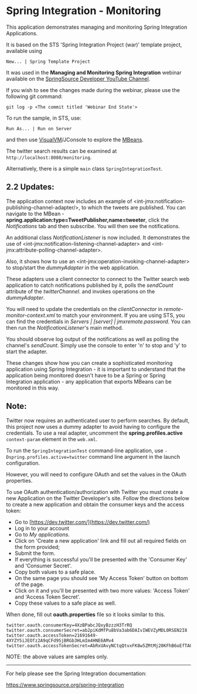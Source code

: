 Spring Integration - Monitoring
================================================================================

This application demonstrates managing and monitoring Spring Integration Applications.

It is based on the STS 'Spring Integration Project (war)' template project, available using

    New... | Spring Template Project

It was used in the **Managing and Monitoring Spring Integration** webinar available on the [SpringSource Developer YouTube Channel][].

If you wish to see the changes made during the webinar, please use the following git command:

    git log -p <The commit titled 'Webinar End State'>


To run the sample, in STS, use:

    Run As... | Run on Server

and then use [VisualVM][]/JConsole to explore the [MBeans][].

The twitter search results can be examined at `http://localhost:8080/monitoring`.

Alternatively, there is a simple `main` class `SpringIntegrationTest`.

## 2.2 Updates:

The application context now includes an example of &lt;int-jmx:notification-publishing-channel-adapter/&gt;, to which the tweets are published. You can navigate to the MBean - **spring.application:type=TweetPublisher,name=tweeter**, click the _Notifications_ tab and then subscribe. You will then see the notifications.

An additional class _NotificationListener_ is now included. It demonstrates the use of &lt;int-jmx:notification-listening-channel-adapter&gt; and &lt;int-jmx:attribute-polling-channel-adapter&gt;.

Also, it shows how to use an &lt;int-jmx:operation-invoking-channel-adapter&gt; to stop/start the
_dummyAdapter_ in the web application.

These adapters use a client connector to connect to the Twitter search web application to catch notifications published by it, polls the _sendCount_ attribute of the _twitterChannel_. and invokes operations on the _dummyAdapter_.

You will need to update the credentials on the _clientConnector_ in _remote-monitor-context.xml_ to match your environment. If you are using STS, you can find the credentials in _Servers | [server] | jmxremote.password_. You can then run the _NotificationListener_'s main method.

You should observe log output of the notifications as well as polling the channel's _sendCount_. Simply use the console to enter 'n' to stop and 'y' to start the adapter.

These changes show how you can create a sophisticated monitoring application using Spring Integration - it is important to understand that the application being monitored doesn't have to be a Spring or Spring Integration application - any application that exports MBeans can be monitored in this way.

## Note:

Twitter now requires an authenticated user to perform searches. By default, this project now uses a dummy adapter to avoid having
to configure the credentials. To use a real
adapter, uncomment the __spring.profiles.active__ `context-param` element in the `web.xml`.

To run the `SpringIntegrationTest` command-line application, use `-Dspring.profiles.active=twitter` command line argument in the launch configuration.

However, you will need to configure OAuth and set the values in the OAuth properties.

To use OAuth authentication/authorization with Twitter you must create a new Application on the Twitter Developer's site.
Follow the directions below to create a new application and obtain the consumer keys and the access token:

* Go to [https://dev.twitter.com/](https://dev.twitter.com/)
* Log in to your account
* Go to *My applications*.
* Click on 'Create a new application' link and fill out all required fields on the form provided;
* Submit the form.
* If everything is successful you'll be presented with the 'Consumer Key' and 'Consumer Secret'.
* Copy both values to a safe place.
* On the same page you should see 'My Access Token' button on bottom of the page.
* Click on it and you'll be presented with two more values: 'Access Token' and 'Access Token Secret'.
* Copy these values to a safe place as well.

When done, fill out **oauth.properties** file so it looks similar to this.

	twitter.oauth.consumerKey=4XzBPabcJQxyBzzzH3TrRQ
	twitter.oauth.consumerSecret=ab2piKdMfPu8bVa3ab6DAIvIWEVZyMDL0RSEN2I8
	twitter.oauth.accessToken=21691649-4XYZY5iJEOfz2A9qCFd9SjBRGb3HLmIm4HNE6AMv4
	twitter.oauth.accessTokenSecret=AbRxUAvyNCtqQtvxFK8w5ZMtMj20KFhB6oEfTA0

NOTE: the above values are samples only.



--------------------------------------------------------------------------------

For help please see the Spring Integration documentation:

https://www.springsource.org/spring-integration

[MBeans]: https://docs.oracle.com/javase/tutorial/jmx/mbeans/index.html
[SpringSource Developer YouTube Channel]: https://www.youtube.com/SpringSourceDev
[VisualVM]: https://visualvm.java.net/
